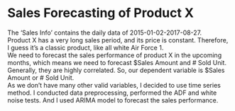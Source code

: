 # Sales Forecasting of Product X
The ‘Sales Info’ contains the daily data of 2015-01-02-2017-08-27.  
Product X has a very long sales period, and its price is constant. Therefore, I guess it’s a classic product, like all white Air Force 1.  
We need to forecast the sales performance of product X in the upcoming months, which means we need to forecast $Sales Amount and # Sold Unit. Generally, they are highly correlated. So, our dependent variable is $Sales Amount or # Sold Unit.  
As we don’t have many other valid variables, I decided to use time series method. I conducted data preprocessing, performed the ADF and white noise tests. And I used ARIMA model to forecast the sales performance. 
